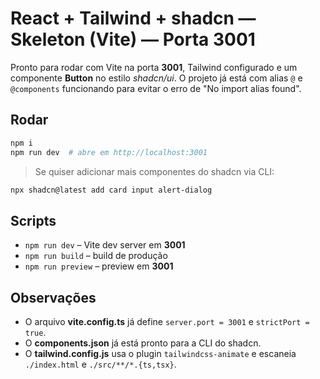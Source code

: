 # React + Tailwind + shadcn — Skeleton (Vite) — Porta 3001

Pronto para rodar com Vite na porta **3001**, Tailwind configurado e um componente **Button** no estilo *shadcn/ui*.
O projeto já está com alias `@` e `@components` funcionando para evitar o erro de "No import alias found".

## Rodar
```bash
npm i
npm run dev  # abre em http://localhost:3001
```

> Se quiser adicionar mais componentes do shadcn via CLI:
```bash
npx shadcn@latest add card input alert-dialog
```

## Scripts
- `npm run dev` – Vite dev server em **3001**
- `npm run build` – build de produção
- `npm run preview` – preview em **3001**

## Observações
- O arquivo **vite.config.ts** já define `server.port = 3001` e `strictPort = true`.
- O **components.json** já está pronto para a CLI do shadcn.
- O **tailwind.config.js** usa o plugin `tailwindcss-animate` e escaneia `./index.html` e `./src/**/*.{ts,tsx}`.
